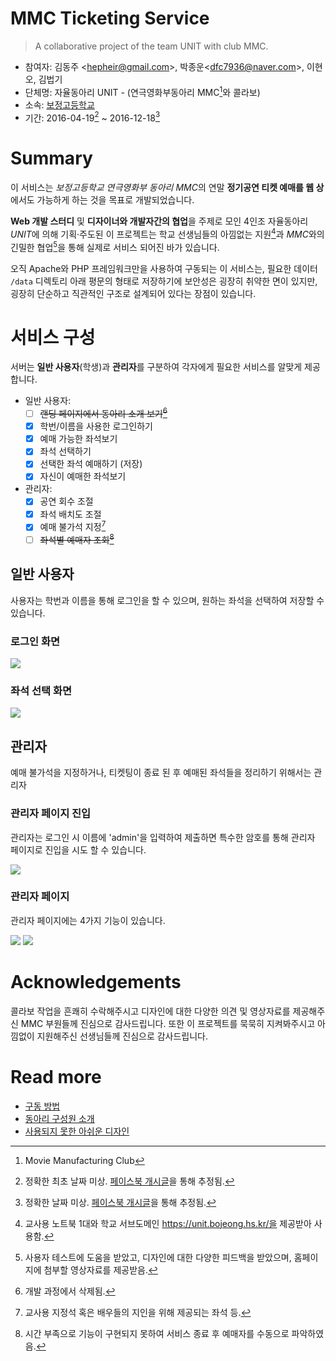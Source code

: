 # MMC Ticketing Service

> A collaborative project of the team UNIT with club MMC.

- 참여자: 김동주 <<hepheir@gmail.com>>, 박종운<<dfc7936@naver.com>>, 이현오, 김법기
- 단체명: 자율동아리 UNIT - (연극영화부동아리 MMC[^mmc-stands-for]와 콜라보)
- 소속: [보정고등학교](https://bojeong.hs.kr/)
- 기간: 2016-04-19[^properties-1] ~ 2016-12-18[^properties-2]

[^mmc-stands-for]: Movie Manufacturing Club

[^properties-1]: 정확한 최초 날짜 미상. [페이스북 개시글](https://www.facebook.com/hepheir/posts/pfbid02t7s3kHEhXNUrsEtCtJTZc1p7bm6Ve4nZCSJQeSgQr7RL8aiGDaER2z23if9XSN7sl)을 통해 추정됨.
[^properties-2]: 정확한 날짜 미상. [페이스북 개시글](https://www.facebook.com/hepheir/posts/pfbid02uDRYYEVXqWVW196RYH4SqynBTBAGwhsEYJV8y9BrF5fCMami3LAuHLqhAhzUpAHal)을 통해 추정됨.

# Summary

이 서비스는 *보정고등학교 연극영화부 동아리 MMC*의 연말 **정기공연 티켓 예매를 웹 상**에서도 가능하게 하는 것을 목표로 개발되었습니다.

**Web 개발 스터디** 및 **디자이너와 개발자간의 협업**을 주제로 모인 4인조 자율동아리 *UNIT*에 의해 기획·주도된 이 프로젝트는 학교 선생님들의 아낌없는 지원[^summary-1]과 *MMC*와의 긴밀한 협업[^summary-2]을 통해 실제로 서비스 되어진 바가 있습니다.

[^summary-1]: 교사용 노트북 1대와 학교 서브도메인 https://unit.bojeong.hs.kr/을 제공받아 사용함.
[^summary-2]: 사용자 테스트에 도움을 받았고, 디자인에 대한 다양한 피드백을 받았으며, 홈페이지에 첨부할 영상자료를 제공받음.

오직 Apache와 PHP 프레임워크만을 사용하여 구동되는 이 서비스는, 필요한 데이터 `/data` 디렉토리 아래 평문의 형태로 저장하기에 보안성은 굉장히 취약한 면이 있지만, 굉장히 단순하고 직관적인 구조로 설계되어 있다는 장점이 있습니다.

# 서비스 구성

서버는 **일반 사용자**(학생)과 **관리자**를 구분하여 각자에게 필요한 서비스를 알맞게 제공합니다.

- 일반 사용자:
    - [ ] ~~랜딩 페이지에서 동아리 소개 보기[^service-structure-1]~~
    - [x] 학번/이름을 사용한 로그인하기
    - [x] 예매 가능한 좌석보기
    - [x] 좌석 선택하기
    - [x] 선택한 좌석 예매하기 (저장)
    - [x] 자신이 예매한 좌석보기

- 관리자:
    - [x] 공연 회수 조절
    - [x] 좌석 배치도 조절
    - [x] 예매 불가석 지정[^service-structure-2]
    - [ ] ~~좌석별 예매자 조회[^service-structure-3]~~

[^service-structure-1]: 개발 과정에서 삭제됨.
[^service-structure-2]: 교사용 지정석 혹은 배우들의 지인을 위해 제공되는 좌석 등.
[^service-structure-3]: 시간 부족으로 기능이 구현되지 못하여 서비스 종료 후 예매자를 수동으로 파악하였음.

## 일반 사용자

사용자는 학번과 이름을 통해 로그인을 할 수 있으며, 원하는 좌석을 선택하여 저장할 수 있습니다.

### 로그인 화면

![](/images/login-page.png)

### 좌석 선택 화면

![](/images/seat-selection.png)


## 관리자

예매 불가석을 지정하거나, 티켓팅이 종료 된 후 예매된 좌석들을 정리하기 위해서는 관리자

### 관리자 페이지 진입

관리자는 로그인 시 이름에 'admin'을 입력하여 제출하면 특수한 암호를 통해 관리자 페이지로 진입을 시도 할 수 있습니다.

![](/images/how-to-open-admin-page.png)

### 관리자 페이지

관리자 페이지에는 4가지 기능이 있습니다.

![](/images/admin-page.png)
![](/images/admin-page_empty.png)

# Acknowledgements

콜라보 작업을 흔쾌히 수락해주시고 디자인에 대한 다양한 의견 및 영상자료를 제공해주신 MMC 부원들께 진심으로 감사드립니다. 또한 이 프로젝트를 묵묵히 지켜봐주시고 아낌없이 지원해주신 선생님들께 진심으로 감사드립니다.

# Read more

- [구동 방법](/docs/installation.md)
- [동아리 구성원 소개](/docs/unit-members.md)
- [사용되지 못한 아쉬운 디자인](/docs/unused-designs.md)
